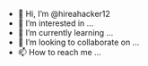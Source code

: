 - 👋 Hi, I’m @hireahacker12
- 👀 I’m interested in ...
- 🌱 I’m currently learning ...
- 💞️ I’m looking to collaborate on ...
- 📫 How to reach me ...

<!---
Hire a hacker Online 

<a href=“https://xhacker.us/shop/rel="dofollow“>Hire a Hacker</a>



<a href="https://xhacker.us/rel="dofollow">hire a hacker</a> 
 
<a href="https:/xhacker.us/rel="dofollow">hack iPhone</a>
<a href="https://xhacker.us/rel="dofollow">hack social medica</a>
<a href="https://xhacker.us/rel="dofollow">Hack gmail</a>
<a href=" https://xhacker.us/rel="dofollow">hack Facebook</a>
<a href="https://xhacker.us/rel="dofollow">hack email</a>
<a href="https://xhacker.us/rel="dofollow">hack website</a>
<a href="https://xhacker.us/rel="dofollow“>hire a hacker online</a>
<a href="https://xhacker.us/rel="dofollow">hack database</a>
<a href=" https://xhacker.us/rel="dofollow">hack credit score</a>
<a href="https://xhacker.us/rel="dofollow">ddos attack</a>
<a href="https://xhacker.us/rel="dofollow">hire a white hack hacker</a>
<a href="https://xhacker.us/rel="dofollow">hack cellphone</a>
<a href="https://xhacker.us/rel="dofollow“>hack WhatsApp</a>
<a href="https://xhacker.us/rel="dofollow">Hack instagram</a>
<a href="https://xhacker.us/rel="dofollow">Hack ip address</a>
<a href="https://xhacker.us/rel="dofollow">change grade score</a>

--->
